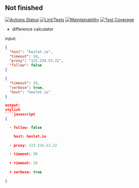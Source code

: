 ## Not finished

[![Actions Status](https://github.com/Nikimad/frontend-project-lvl2/workflows/hexlet-check/badge.svg)](https://github.com/Nikimad/frontend-project-lvl2/actions)
[![Lint/Tests](https://github.com/Nikimad/frontend-project-lvl2/actions/workflows/nodejs.yml/badge.svg)](https://github.com/Nikimad/frontend-project-lvl2/actions/workflows/nodejs.yml)
[![Maintainability](https://api.codeclimate.com/v1/badges/8206becf51ecd1fd9a9a/maintainability)](https://codeclimate.com/github/Nikimad/frontend-project-lvl2/maintainability)
[![Test Coverage](https://api.codeclimate.com/v1/badges/8206becf51ecd1fd9a9a/test_coverage)](https://codeclimate.com/github/Nikimad/frontend-project-lvl2/test_coverage)

- difference calculator

input:

````json
{
  "host": "hexlet.io",
  "timeout": 50,
  "proxy": "123.234.53.22",
  "follow": false
}
````

````json
{
  "timeout": 20,
  "verbose": true,
  "host": "hexlet.io"
}

output:
stylish
````javascript
{

  - follow: false

    host: hexlet.io
    
  - proxy: 123.234.53.22

  - timeout: 50
 
  + timeout: 20
 
  + verbose: true
 
}
````
